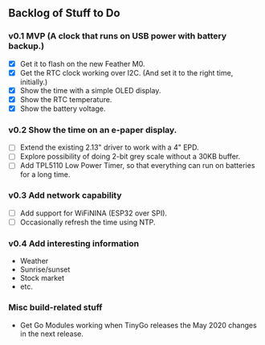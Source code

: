 ## Backlog of Stuff to Do

### v0.1 MVP (A clock that runs on USB power with battery backup.)

* [X] Get it to flash on the new Feather M0.
* [X] Get the RTC clock working over I2C. (And set it to the right time, initially.)
* [X] Show the time with a simple OLED display.
* [X] Show the RTC temperature.
* [X] Show the battery voltage.

### v0.2 Show the time on an e-paper display.

* [ ] Extend the existing 2.13" driver to work with a 4" EPD.
* [ ] Explore possibility of doing 2-bit grey scale without a 30KB buffer.
* [ ] Add TPL5110 Low Power Timer, so that everything can run on batteries for a long time.

### v0.3 Add network capability

* [ ] Add support for WiFiNINA (ESP32 over SPI).
* [ ] Occasionally refresh the time using NTP.

### v0.4 Add interesting information

* Weather
* Sunrise/sunset
* Stock market
* etc.

### Misc build-related stuff

* Get Go Modules working when TinyGo releases the May 2020 changes in the next release.